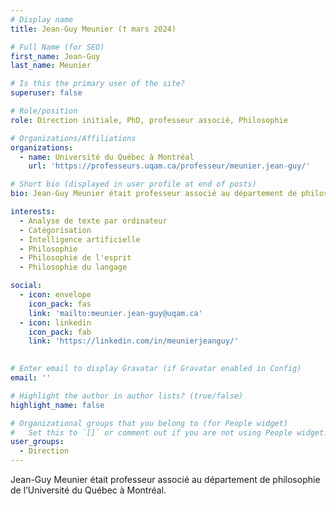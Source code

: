 ```yaml
---
# Display name
title: Jean-Guy Meunier († mars 2024)

# Full Name (for SEO)
first_name: Jean-Guy
last_name: Meunier

# Is this the primary user of the site?
superuser: false

# Role/position
role: Direction initiale, PhD, professeur associé, Philosophie

# Organizations/Affiliations
organizations:
  - name: Université du Québec à Montréal
    url: 'https://professeurs.uqam.ca/professeur/meunier.jean-guy/'

# Short bio (displayed in user profile at end of posts)
bio: Jean-Guy Meunier était professeur associé au département de philosophie de l’Université du Québec à Montréal

interests: 
  - Analyse de texte par ordinateur
  - Catégorisation
  - Intelligence artificielle
  - Philosophie
  - Philosophie de l'esprit
  - Philosophie du langage

social:
  - icon: envelope
    icon_pack: fas
    link: 'mailto:meunier.jean-guy@uqam.ca'
  - icon: linkedin
    icon_pack: fab
    link: 'https://linkedin.com/in/meunierjeanguy/'
  

# Enter email to display Gravatar (if Gravatar enabled in Config)
email: ''

# Highlight the author in author lists? (true/false)
highlight_name: false

# Organizational groups that you belong to (for People widget)
#   Set this to `[]` or comment out if you are not using People widget.
user_groups:
  - Direction
---
```

Jean-Guy Meunier était professeur associé au département de philosophie de l’Université du Québec à Montréal.
